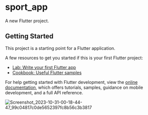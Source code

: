 # sport_app

A new Flutter project.

## Getting Started

This project is a starting point for a Flutter application.

A few resources to get you started if this is your first Flutter project:

- [Lab: Write your first Flutter app](https://docs.flutter.dev/get-started/codelab)
- [Cookbook: Useful Flutter samples](https://docs.flutter.dev/cookbook)

For help getting started with Flutter development, view the
[online documentation](https://docs.flutter.dev/), which offers tutorials, samples, guidance on
mobile development, and a full API reference.

![Screenshot_2023-10-31-00-18-44-47_99c04817c0de5652397fc8b56c3b3817](https://github.com/May-alt/sport_app/assets/52458696/669b46d8-7c0b-4477-9552-745db72f5638)
